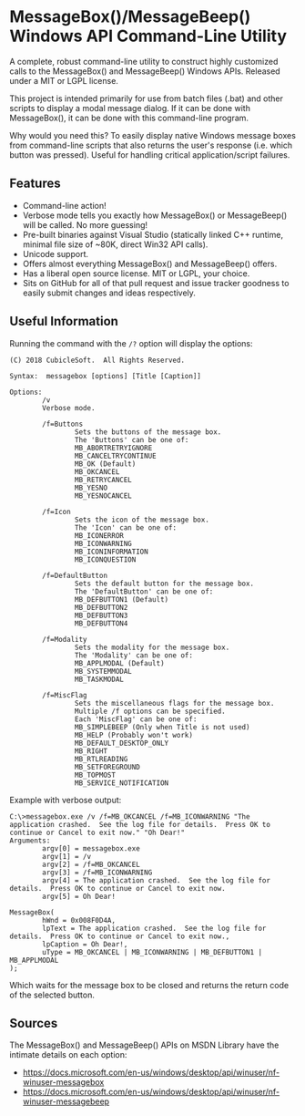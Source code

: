 MessageBox()/MessageBeep() Windows API Command-Line Utility
===========================================================

A complete, robust command-line utility to construct highly customized calls to the MessageBox() and MessageBeep() Windows APIs.  Released under a MIT or LGPL license.

This project is intended primarily for use from batch files (.bat) and other scripts to display a modal message dialog.  If it can be done with MessageBox(), it can be done with this command-line program.

Why would you need this?  To easily display native Windows message boxes from command-line scripts that also returns the user's response (i.e. which button was pressed).  Useful for handling critical application/script failures.

Features
--------

* Command-line action!
* Verbose mode tells you exactly how MessageBox() or MessageBeep() will be called.  No more guessing!
* Pre-built binaries against Visual Studio (statically linked C++ runtime, minimal file size of ~80K, direct Win32 API calls).
* Unicode support.
* Offers almost everything MessageBox() and MessageBeep() offers.
* Has a liberal open source license.  MIT or LGPL, your choice.
* Sits on GitHub for all of that pull request and issue tracker goodness to easily submit changes and ideas respectively.

Useful Information
------------------

Running the command with the `/?` option will display the options:

```
(C) 2018 CubicleSoft.  All Rights Reserved.

Syntax:  messagebox [options] [Title [Caption]]

Options:
        /v
        Verbose mode.

        /f=Buttons
                Sets the buttons of the message box.
                The 'Buttons' can be one of:
                MB_ABORTRETRYIGNORE
                MB_CANCELTRYCONTINUE
                MB_OK (Default)
                MB_OKCANCEL
                MB_RETRYCANCEL
                MB_YESNO
                MB_YESNOCANCEL

        /f=Icon
                Sets the icon of the message box.
                The 'Icon' can be one of:
                MB_ICONERROR
                MB_ICONWARNING
                MB_ICONINFORMATION
                MB_ICONQUESTION

        /f=DefaultButton
                Sets the default button for the message box.
                The 'DefaultButton' can be one of:
                MB_DEFBUTTON1 (Default)
                MB_DEFBUTTON2
                MB_DEFBUTTON3
                MB_DEFBUTTON4

        /f=Modality
                Sets the modality for the message box.
                The 'Modality' can be one of:
                MB_APPLMODAL (Default)
                MB_SYSTEMMODAL
                MB_TASKMODAL

        /f=MiscFlag
                Sets the miscellaneous flags for the message box.
                Multiple /f options can be specified.
                Each 'MiscFlag' can be one of:
                MB_SIMPLEBEEP (Only when Title is not used)
                MB_HELP (Probably won't work)
                MB_DEFAULT_DESKTOP_ONLY
                MB_RIGHT
                MB_RTLREADING
                MB_SETFOREGROUND
                MB_TOPMOST
                MB_SERVICE_NOTIFICATION
```

Example with verbose output:

```
C:\>messagebox.exe /v /f=MB_OKCANCEL /f=MB_ICONWARNING "The application crashed.  See the log file for details.  Press OK to continue or Cancel to exit now." "Oh Dear!"
Arguments:
        argv[0] = messagebox.exe
        argv[1] = /v
        argv[2] = /f=MB_OKCANCEL
        argv[3] = /f=MB_ICONWARNING
        argv[4] = The application crashed.  See the log file for details.  Press OK to continue or Cancel to exit now.
        argv[5] = Oh Dear!

MessageBox(
        hWnd = 0x008F0D4A,
        lpText = The application crashed.  See the log file for details.  Press OK to continue or Cancel to exit now.,
        lpCaption = Oh Dear!,
        uType = MB_OKCANCEL | MB_ICONWARNING | MB_DEFBUTTON1 | MB_APPLMODAL
);
```

Which waits for the message box to be closed and returns the return code of the selected button.

Sources
-------

The MessageBox() and MessageBeep() APIs on MSDN Library have the intimate details on each option:

* https://docs.microsoft.com/en-us/windows/desktop/api/winuser/nf-winuser-messagebox
* https://docs.microsoft.com/en-us/windows/desktop/api/winuser/nf-winuser-messagebeep
